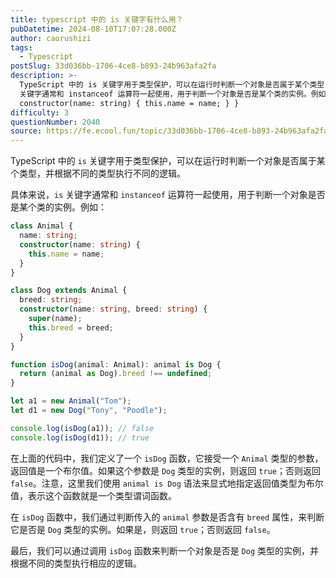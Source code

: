 ```yaml
---
title: typescript 中的 is 关键字有什么用？
pubDatetime: 2024-08-10T17:07:28.000Z
author: caorushizi
tags:
  - Typescript
postSlug: 33d036bb-1706-4ce8-b893-24b963afa2fa
description: >-
  TypeScript 中的 is 关键字用于类型保护，可以在运行时判断一个对象是否属于某个类型，并根据不同的类型执行不同的逻辑。 具体来说，is
  关键字通常和 instanceof 运算符一起使用，用于判断一个对象是否是某个类的实例。例如： class Animal { name: string;
  constructor(name: string) { this.name = name; } }
difficulty: 3
questionNumber: 2040
source: https://fe.ecool.fun/topic/33d036bb-1706-4ce8-b893-24b963afa2fa
---
```


TypeScript 中的 `is` 关键字用于类型保护，可以在运行时判断一个对象是否属于某个类型，并根据不同的类型执行不同的逻辑。

具体来说，`is` 关键字通常和 `instanceof` 运算符一起使用，用于判断一个对象是否是某个类的实例。例如：

```typescript
class Animal {
  name: string;
  constructor(name: string) {
    this.name = name;
  }
}

class Dog extends Animal {
  breed: string;
  constructor(name: string, breed: string) {
    super(name);
    this.breed = breed;
  }
}

function isDog(animal: Animal): animal is Dog {
  return (animal as Dog).breed !== undefined;
}

let a1 = new Animal("Tom");
let d1 = new Dog("Tony", "Poodle");

console.log(isDog(a1)); // false
console.log(isDog(d1)); // true
```

在上面的代码中，我们定义了一个 `isDog` 函数，它接受一个 `Animal` 类型的参数，返回值是一个布尔值。如果这个参数是 `Dog` 类型的实例，则返回 `true`；否则返回 `false`。注意，这里我们使用 `animal is Dog` 语法来显式地指定返回值类型为布尔值，表示这个函数就是一个类型谓词函数。

在 `isDog` 函数中，我们通过判断传入的 `animal` 参数是否含有 `breed` 属性，来判断它是否是 `Dog` 类型的实例。如果是，则返回 `true`；否则返回 `false`。

最后，我们可以通过调用 `isDog` 函数来判断一个对象是否是 `Dog` 类型的实例，并根据不同的类型执行相应的逻辑。
